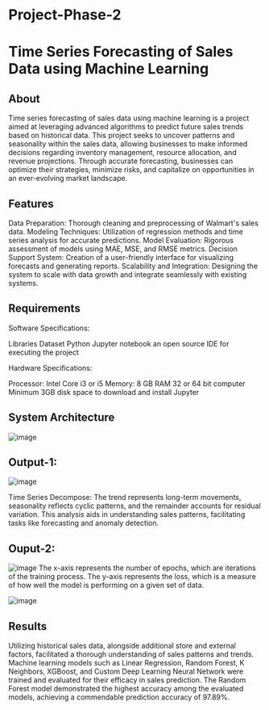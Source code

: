 # Project-Phase-2
# Time Series Forecasting of Sales Data using Machine Learning

## About
Time series forecasting of sales data using machine learning is a project aimed at leveraging advanced algorithms to predict future sales trends based on historical data. This project seeks to uncover patterns and seasonality within the sales data, allowing businesses to make informed decisions regarding inventory management, resource allocation, and revenue projections. Through accurate forecasting, businesses can optimize their strategies, minimize risks, and capitalize on opportunities in an ever-evolving market landscape.

## Features
Data Preparation: Thorough cleaning and preprocessing of Walmart's sales data.
Modeling Techniques: Utilization of regression methods and time series analysis for accurate predictions.
Model Evaluation: Rigorous assessment of models using MAE, MSE, and RMSE metrics.
Decision Support System: Creation of a user-friendly interface for visualizing forecasts and generating reports.
Scalability and Integration: Designing the system to scale with data growth and integrate seamlessly with existing systems.

## Requirements
Software Specifications:

Libraries
Dataset
Python 
Jupyter notebook an open source IDE for executing the project

Hardware Specifications:

Processor: Intel Core i3 or i5
Memory: 8 GB RAM
32 or 64 bit computer
Minimum 3GB disk space to download and install Jupyter

## System Architecture
![image](https://github.com/Rajasree-321/Project-Phase-2/assets/96918911/c6a31bef-3466-4d23-99f5-7844ba2d2042)

## Output-1:
![image](https://github.com/Rajasree-321/Project-Phase-2/assets/96918911/91b6afd0-7ac2-40b4-b416-7e273ed9a39b)

Time Series Decompose:
The trend represents long-term movements, seasonality reflects cyclic patterns, and the remainder accounts for residual variation. 
This analysis aids in understanding sales patterns, facilitating tasks like forecasting and anomaly detection.

## Ouput-2:
![image](https://github.com/Rajasree-321/Project-Phase-2/assets/96918911/d012f13a-d822-405a-92e2-660267efa66f)
The x-axis represents the number of epochs, which are iterations of the training process. The y-axis represents the loss, which is a measure of how well the model is performing on a given set of data.

![image](https://github.com/Rajasree-321/Project-Phase-2/assets/96918911/982adf66-df8a-40e7-938b-81734b616e9e)

## Results 
Utilizing historical sales data, alongside additional store and external factors, facilitated a thorough understanding of sales patterns and trends.
Machine learning models such as Linear Regression, Random Forest, K Neighbors, XGBoost, and Custom Deep Learning Neural Network were trained and evaluated for their efficacy in sales prediction.
The Random Forest model demonstrated the highest accuracy among the evaluated models, achieving a commendable prediction accuracy of 97.89%.
















